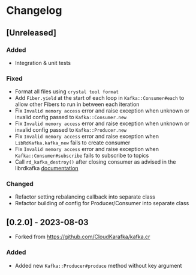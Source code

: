 # Changelog

## [Unreleased]
### Added
- Integration & unit tests

### Fixed
- Format all files using `crystal tool format`
- Add `Fiber.yield` at the start of each loop in `Kafka::Consumer#each` to allow other Fibers to run in between each iteration
- Fix `Invalid memory access` error and raise exception when unknown or invalid config passed to `Kafka::Consumer.new`
- Fix `Invalid memory access` error and raise exception when unknown or invalid config passed to `Kafka::Producer.new`
- Fix `Invalid memory access` error and raise exception when `LibRdKafka.kafka_new` fails to create consumer
- Fix `Invalid memory access` error and raise exception when `Kafka::Consumer#subscribe` fails to subscribe to topics
- Call `rd_kafka_destroy()` after closing consumer as advised in the librdkafka [documentation](https://github.com/confluentinc/librdkafka/blob/master/src/rdkafka.h#L4219-L4220)

### Changed
- Refactor setting rebalancing callback into separate class
- Refactor building of config for Producer/Consumer into separate class

## [0.2.0] - 2023-08-03
- Forked from https://github.com/CloudKarafka/kafka.cr

### Added
- Added new `Kafka::Producer#produce` method without key argument